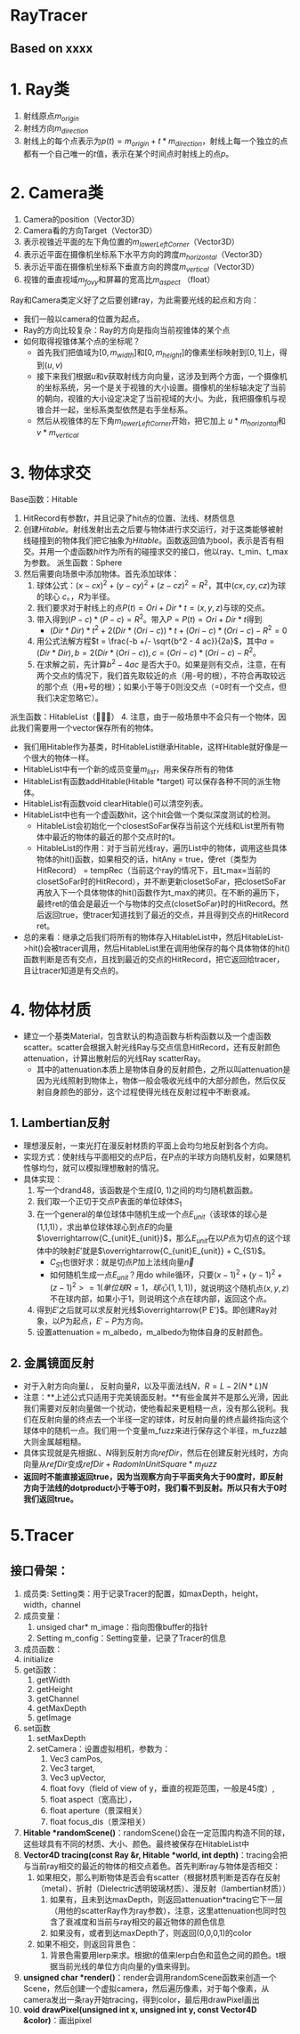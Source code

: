 # RayTracer

## Based on xxxx

# 1. Ray类
1. 射线原点$m_{origin}$
2. 射线方向$m_{direction}$
3. 射线上的每个点表示为$p(t) = m_{origin} + t * m_{direction}$，射线上每一个独立的点都有一个自己唯一的$t$值，表示在某个时间点时射线上的点$p$。

# 2. Camera类
1. Camera的position（Vector3D）
2. Camera看的方向Target（Vector3D）
3. 表示视锥近平面的左下角位置的$m_{lowerLeftCorner}$（Vector3D）
4. 表示近平面在摄像机坐标系下水平方向的跨度$m_{horizontal}$（Vector3D）
5. 表示近平面在摄像机坐标系下垂直方向的跨度$m_{vertical}$（Vector3D）
6. 视锥的垂直视域$m_{fovy}$和屏幕的宽高比$m_{aspect}$ （float）

Ray和Camera类定义好了之后要创建ray，为此需要光线的起点和方向：
   - 我们一般以camera的位置为起点。
   - Ray的方向比较复杂：Ray的方向是指向当前视锥体的某个点
   - 如何取得视锥体某个点的坐标呢？
     - 首先我们把值域为$[0, m_{width}]$和$[0, m_{height}]$的像素坐标映射到$[0,1]$上，得到$(u, v)$
     - 接下来我们根据$u$和$v$获取射线方向向量，这涉及到两个方面，一个摄像机的坐标系统，另一个是关于视锥的大小设置。摄像机的坐标轴决定了当前的朝向，视锥的大小设定决定了当前视域的大小。为此，我把摄像机与视锥合并一起，坐标系类型依然是右手坐标系。
     - 然后从视锥体的左下角$m_{lowerLeftCorner}$开始，把它加上 $u * m_{horizontal}$和 $v * m_{vertical}$ 


# 3. 物体求交
Base函数：Hitable
1. HitRecord有参数$t$，并且记录了hit点的位置、法线、材质信息
2. 创建$Hitable$。射线发射出去之后要与物体进行求交运行，对于这类能够被射线碰撞到的物体我们把它抽象为$Hitable$。函数返回值为bool，表示是否有相交。并用一个虚函数$hit$作为所有的碰撞求交的接口，他以ray、t_min、t_max为参数。
派生函数：Sphere
3. 然后需要向场景中添加物体。首先添加球体：
   1. 球体公式：$(x - cx)^2 + (y - cy)^2 + (z - cz)^2 = R^2$，其中$(cx, cy, cz)$为球的球心 $c$。，$R$为半径。
   2. 我们要求对于射线上的点$P(t) = Ori + Dir * t = (x, y, z)$与球的交点。
   3. 带入得到$(P - c)*(P - c) = R^2$。带入$P = P(t) = Ori + Dir * t$得到
      - $(Dir * Dir)*t^2 + 2(Dir * (Ori - c))*t + (Ori - c)*(Ori - c) - R^2 = 0$ 
   4. 用公式法解方程$t = \frac{-b +/- \sqrt{b^2 - 4 ac}}{2a}$，其中$a = (Dir * Dir), b = 2(Dir * (Ori - c)), c = (Ori - c)*(Ori - c) - R^2$。
   5. 在求解之前，先计算$b^2 - 4ac$ 是否大于0。如果是则有交点，注意，在有两个交点的情况下，我们首先取较近的点（用-号的根），不符合再取较远的那个点（用+号的根）；如果小于等于0则没交点（=0时有一个交点，但我们决定忽略它）。

派生函数：HitableList（🌟🌟🌟）
4. 注意，由于一般场景中不会只有一个物体，因此我们需要用一个vector保存所有的物体。
- 我们用Hitable作为基类，时HitableList继承Hitable，这样Hitable就好像是一个很大的物体一样。
- HitableList中有一个新的成员变量$m_{list}$，用来保存所有的物体
- HitableList有函数addHitable(Hitable *target) 可以保存各种不同的派生物体。
- HitableList有函数void clearHitable()可以清空列表。
- HitableList中也有一个虚函数hit，这个hit会做一个类似深度测试的检测。
  - HitableList会初始化一个closestSoFar保存当前这个光线和List里所有物体中最近的物体的最近的那个交点时的t。
  - HitableList的作用：对于当前光线ray，遍历List中的物体，调用这些具体物体的hit()函数，如果相交的话，hitAny = true，使ret（类型为HitRecord） = tempRec（当前这个ray的情况下，且t_max=当前的closetSoFar时的HitRecord），并不断更新closetSoFar，把closetSoFar再放入下一个具体物体的hit()函数作为t_max的拷贝。在不断的遍历下，最终ret的值会是最近一个与物体的交点(closetSoFar)时的HitRecord。然后返回true，使tracer知道找到了最近的交点，并且得到交点的HitRecord ret。
- 总的来看：继承之后我们将所有的物体存入HitableList中，然后HitableList->hit()会被tracer调用，然后HitableList里在调用他保存的每个具体物体的hit()函数判断是否有交点，且找到最近的交点的HitRecord，把它返回给tracer，且让tracer知道是有交点的。

# 4. 物体材质
- 建立一个基类Material，包含默认的构造函数与析构函数以及一个虚函数scatter。scatter会根据入射光线Ray与交点信息HitRecord，还有反射颜色attenuation，计算出散射后的光线Ray scatterRay。
  - 其中的attenuation本质上是物体自身的反射颜色，之所以叫attenuation是因为光线照射到物体上，物体一般会吸收光线中的大部分颜色，然后仅反射自身颜色的部分，这个过程使得光线在反射过程中不断衰减。

## 1. Lambertian反射
- 理想漫反射，一束光打在漫反射材质的平面上会均匀地反射到各个方向。
- 实现方式：使射线与平面相交的点P后，在P点的半球方向随机反射，如果随机性够均匀，就可以模拟理想散射的情况。
- 具体实现：
  1. 写一个drand48，该函数是个生成[0, 1)之间的均匀随机数函数。
  2. 我们取一个正切于交点P表面的单位球体$S_1$
  3. 在一个general的单位球体中随机生成一个点$E_{unit}$（该球体的球心是(1,1,1)），求出单位球体球心到点$E$的向量$\overrightarrow{C_{unit}E_{unit}}$，那么$E_{unit}$在以$P$点为切点的这个球体中的映射$E'$就是$\overrightarrow{C_{unit}E_{unit}} + C_{S1}$。
     - $C_{S1}$也很好求：就是切点$P$加上法线向量$\overrightarrow{n}$
     - 如何随机生成一点$E_{unit}$？用do while循环，只要$(x-1)^2+(y-1)^2+(z-1)^2 >= 1(单位球R = 1， 球心(1,1,1))$，就说明这个随机点$(x,y,z)$不在球内部，如果小于1，则说明这个点在球内部，返回这个点。
  4. 得到$E'$之后就可以求反射光线$\overrightarrow{P
     E'}$。即创建Ray对象，以$P$为起点，$E'-P$为方向。
  5. 设置attenuation = m_albedo，m_albedo为物体自身的反射颜色。


## 2. 金属镜面反射
- 对于入射方向向量$L$， 反射向量$R$，以及平面法线$N$，$R = L - 2(N*L)N$
- 注意：**上述公式只适用于完美镜面反射。**有些金属并不是那么光滑，因此我们需要对反射向量做一个扰动，使他看起来更粗糙一点，没有那么锐利。我们在反射向量的终点去一个半径一定的球体，时反射向量的终点最终指向这个球体中的随机一点。我们用一个变量m_fuzz来进行保存这个半径，m_fuzz越大则金属越粗糙。
- 具体实现就是先根据$L$、$N$得到反射方向$refDir$，然后在创建反射光线时，方向向量从$refDir$变成$refDir+ RadomInUnitSquare * m_fuzz$
- **返回时不能直接返回true，因为当观察方向于平面夹角大于90度时，即反射方向于法线的dotproduct小于等于0时，我们看不到反射。所以只有大于0时我们返回true。**

# 5.Tracer
## 接口骨架：
1. 成员类:
Setting类：用于记录Tracer的配置，如maxDepth，height，width，channel
2. 成员变量：
   1. unsiged char* m_image：指向图像buffer的指针
   2. Setting m_config：Setting变量，记录了Tracer的信息
3. 成员函数：
  1. initialize
  2. get函数：
      1. getWidth
      2. getHeight
      3. getChannel
      4. getMaxDepth
      5. getImage
  3. set函数
      1. setMaxDepth
      2. setCamera：设置虚拟相机，参数为：
         1. Vec3 camPos, 
         2. Vec3 target, 
         3. Vec3 upVector, 
         4. float fovy（field of view of y，垂直的视距范围，一般是45度）,
         5. float aspect（宽高比），
         6. float aperture（景深相关）
         7. float focus_dis（景深相关）
  4. **Hitable *randomScene()**：randomScene()会在一定范围内构造不同的球，这些球具有不同的材质、大小、颜色。最终被保存在HitableList中
  5. **Vector4D tracing(const Ray &r, Hitable *world, int depth)**：tracing会把与当前ray相交的最近的物体的相交点着色。首先判断ray与物体是否相交：
     1. 如果相交，那么判断物体是否会有scatter（根据材质判断是否存在反射（metal）、折射（Dielectric透明玻璃材质）、漫反射（lambertian材质））
        1. 如果有，且未到达maxDepth，则返回attenuation*tracing它下一层（用他的scatterRay作为ray参数），注意，这里attenuation也同时包含了衰减度和当前与ray相交的最近物体的颜色信息
        2. 如果没有，或者到达maxDepth了，则返回(0,0,0,1)的color
     2. 如果不相交，则返回背景色：
        1. 背景色需要用lerp来求。根据t的值来lerp白色和蓝色之间的颜色。t根据当前光线的单位方向向量的y值来得到。
  6. **unsigned char *render()**：render会调用randomScene函数来创造一个Scene，然后创建一个虚拟camera，然后遍历像素，对于每个像素，从camera发出一条ray开始tracing，得到color，最后用drawPixel画出
  7. **void drawPixel(unsigned int x, unsigned int y, const Vector4D &color)**：画出pixel